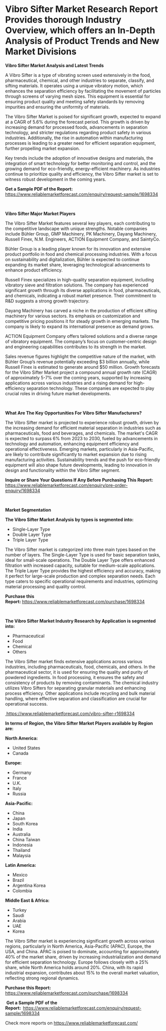 <p><h1>Vibro Sifter Market Research Report Provides thorough Industry Overview, which offers an In-Depth Analysis of Product Trends and New Market Divisions</h1></p><p><strong>Vibro Sifter Market Analysis and Latest Trends</strong></p>
<p><p>A Vibro Sifter is a type of vibrating screen used extensively in the food, pharmaceutical, chemical, and other industries to separate, classify, and sifting materials. It operates using a unique vibratory motion, which enhances the separation efficiency by facilitating the movement of particles through screens of varying mesh sizes. This equipment is essential for ensuring product quality and meeting safety standards by removing impurities and ensuring the uniformity of materials.</p><p>The Vibro Sifter Market is poised for significant growth, expected to expand at a CAGR of 5.6% during the forecast period. This growth is driven by increasing demand for processed foods, advancements in separation technology, and stricter regulations regarding product safety in various industries. Additionally, the rise in automation within manufacturing processes is leading to a greater need for efficient separation equipment, further propelling market expansion.</p><p>Key trends include the adoption of innovative designs and materials, the integration of smart technology for better monitoring and control, and the growing demand for eco-friendly, energy-efficient machinery. As industries continue to prioritize quality and efficiency, the Vibro Sifter market is set to witness robust development in the coming years.</p></p>
<p><strong>Get a Sample PDF of the Report:&nbsp;</strong> <a href="https://www.reliablemarketforecast.com/enquiry/request-sample/1698334?utm_campaign=3491&utm_medium=2&utm_source=Github&utm_content=ia&utm_term=10042025&utm_id=vibro-sifter">https://www.reliablemarketforecast.com/enquiry/request-sample/1698334</a></p>
<p>&nbsp;</p>
<p><strong>Vibro Sifter Major Market Players</strong></p>
<p><p>The Vibro Sifter Market features several key players, each contributing to the competitive landscape with unique strengths. Notable companies include Bühler Group, GMP Machinery, PK Machinery, Dayang Machinery, Russell Finex, N.M. Engineers, ACTION Equipment Company, and SaintyCo.</p><p>Bühler Group is a leading player known for its innovation and extensive product portfolio in food and chemical processing industries. With a focus on sustainability and digitalization, Bühler is expected to continue expanding its market share, leveraging technological advancements to enhance product efficiency.</p><p>Russell Finex specializes in high-quality separation equipment, including vibratory sieve and filtration solutions. The company has experienced significant growth through its diverse applications in food, pharmaceuticals, and chemicals, indicating a robust market presence. Their commitment to R&D suggests a strong growth trajectory.</p><p>Dayang Machinery has carved a niche in the production of efficient sifting machinery for various sectors. Its emphasis on customization and competitive pricing positions it for steady growth in emerging markets. The company is likely to expand its international presence as demand grows.</p><p>ACTION Equipment Company offers tailored solutions and a diverse range of vibratory equipment. The company’s focus on customer-centric design and engineering capabilities contributes to its strength in the market.</p><p>Sales revenue figures highlight the competitive nature of the market, with Bühler Group’s revenue potentially exceeding $3 billion annually, while Russell Finex is estimated to generate around $50 million. Growth forecasts for the Vibro Sifter Market project a compound annual growth rate (CAGR) of approximately 5-7% over the coming years, supported by increasing applications across various industries and a rising demand for high-efficiency separation technology. These companies are expected to play crucial roles in driving future market developments.</p></p>
<p>&nbsp;</p>
<p><strong>What Are The Key Opportunities For Vibro Sifter Manufacturers?</strong></p>
<p><p>The Vibro Sifter market is projected to experience robust growth, driven by the increasing demand for efficient material separation in industries such as pharmaceuticals, food and beverages, and chemicals. The market's CAGR is expected to surpass 6% from 2023 to 2030, fueled by advancements in technology and automation, enhancing equipment efficiency and operational effectiveness. Emerging markets, particularly in Asia-Pacific, are likely to contribute significantly to market expansion due to rising manufacturing activities. Sustainability trends and the push for eco-friendly equipment will also shape future developments, leading to innovation in design and functionality within the Vibro Sifter segment.</p></p>
<p><strong>Inquire or Share Your Questions If Any Before Purchasing This Report:</strong> <a href="https://www.reliablemarketforecast.com/enquiry/pre-order-enquiry/1698334?utm_campaign=3491&utm_medium=2&utm_source=Github&utm_content=ia&utm_term=10042025&utm_id=vibro-sifter">https://www.reliablemarketforecast.com/enquiry/pre-order-enquiry/1698334</a></p>
<p>&nbsp;</p>
<p><strong>Market Segmentation</strong></p>
<p><strong>The Vibro Sifter Market Analysis by types is segmented into:</strong></p>
<p><ul><li>Single-Layer Type</li><li>Double Layer Type</li><li>Triple Layer Type</li></ul></p>
<p><p>The Vibro Sifter market is categorized into three main types based on the number of layers. The Single-Layer Type is used for basic separation tasks, ideal for small-scale operations. The Double Layer Type offers enhanced filtration with increased capacity, suitable for medium-scale applications. The Triple Layer Type provides the highest efficiency and accuracy, making it perfect for large-scale production and complex separation needs. Each type caters to specific operational requirements and industries, optimizing material processing and quality control.</p></p>
<p><strong>Purchase this Report:&nbsp;</strong><a href="https://www.reliablemarketforecast.com/purchase/1698334?utm_campaign=3491&utm_medium=2&utm_source=Github&utm_content=ia&utm_term=10042025&utm_id=vibro-sifter">https://www.reliablemarketforecast.com/purchase/1698334</a></p>
<p>&nbsp;</p>
<p><strong>The Vibro Sifter Market Industry Research by Application is segmented into:</strong></p>
<p><ul><li>Pharmaceutical</li><li>Food</li><li>Chemical</li><li>Others</li></ul></p>
<p><p>The Vibro Sifter market finds extensive applications across various industries, including pharmaceuticals, food, chemicals, and others. In the pharmaceutical sector, it is used for ensuring the quality and purity of powdered ingredients. In food processing, it ensures the safety and consistency of products by removing contaminants. The chemical industry utilizes Vibro Sifters for separating granular materials and enhancing process efficiency. Other applications include recycling and bulk material handling, where effective separation and classification are crucial for operational success.</p></p>
<p><a href="https://www.reliablemarketforecast.com/vibro-sifter-r1698334?utm_campaign=3491&utm_medium=2&utm_source=Github&utm_content=ia&utm_term=10042025&utm_id=vibro-sifter">&nbsp;https://www.reliablemarketforecast.com/vibro-sifter-r1698334</a></p>
<p><strong>In terms of Region, the Vibro Sifter Market Players available by Region are:</strong></p>
<p>
    <p> <strong> North America: </strong>
        <ul>
            <li>United States</li>
            <li>Canada</li>
        </ul>
        </p> 
    <p> <strong> Europe: </strong>
        <ul>
            <li>Germany</li>
            <li>France</li>
            <li>U.K.</li>
            <li>Italy</li>
            <li>Russia</li>
        </ul>
        </p> 
    <p> <strong> Asia-Pacific: </strong>
        <ul>
            <li>China</li>
            <li>Japan</li>
            <li>South Korea</li>
            <li>India</li>
            <li>Australia</li>
            <li>China Taiwan</li>
            <li>Indonesia</li>
            <li>Thailand</li>
            <li>Malaysia</li>
        </ul>
        </p> 
    <p> <strong> Latin America: </strong>
        <ul>
            <li>Mexico</li>
            <li>Brazil</li>
            <li>Argentina Korea</li>
            <li>Colombia</li>
        </ul>
        </p> 
    <p> <strong> Middle East & Africa: </strong>
        <ul>
            <li>Turkey</li>
            <li>Saudi</li>
            <li>Arabia</li>
            <li>UAE</li>
            <li>Korea</li>
        </ul>
    </p>
    </p>
<p><p>The Vibro Sifter market is experiencing significant growth across various regions, particularly in North America, Asia-Pacific (APAC), Europe, the USA, and China. APAC is poised to dominate, accounting for approximately 40% of the market share, driven by increasing industrialization and demand for efficient separation technology. Europe follows closely with a 25% share, while North America holds around 20%. China, with its rapid industrial expansion, contributes about 15% to the overall market valuation, reflecting strong regional dynamics.</p></p>
<p><strong>Purchase this Report: </strong><a href="https://www.reliablemarketforecast.com/purchase/1698334?utm_campaign=3491&utm_medium=2&utm_source=Github&utm_content=ia&utm_term=10042025&utm_id=vibro-sifter">https://www.reliablemarketforecast.com/purchase/1698334</a></p>
<p>&nbsp;<strong>Get a Sample PDF of the Report:&nbsp;&nbsp;</strong><a href="https://www.reliablemarketforecast.com/enquiry/request-sample/1698334?utm_campaign=3491&utm_medium=2&utm_source=Github&utm_content=ia&utm_term=10042025&utm_id=vibro-sifter">https://www.reliablemarketforecast.com/enquiry/request-sample/1698334</a></p>
<p><strong></strong></p>
<p>Check more reports on <a href="https://www.reliablemarketforecast.com/?utm_campaign=3491&utm_medium=2&utm_source=Github&utm_content=ia&utm_term=10042025&utm_id=vibro-sifter">https://www.reliablemarketforecast.com/</a></p>